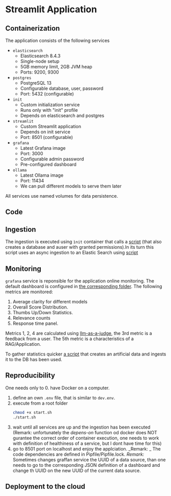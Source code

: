 # Streamlit Application

## Containerization
The application consists of the following services
* ```elasticsearch```
    - Elasticsearch 8.4.3
    - Single-node setup
    - 5GB memory limit, 2GB JVM heap
    - Ports: 9200, 9300
* ```postgres```
     - PostgreSQL 13
     - Configurable database, user, password
     - Port: 5432 (configurable)
* ```init```
    - Custom initialization service
    - Runs only with "init" profile
    - Depends on elasticsearch and postgres
* ```streamlit```
    - Custom Streamlit application
    - Depends on init service
    - Port: 8501 (configurable)
* ```grafana```
    - Latest Grafana image
    - Port: 3000
    - Configurable admin password
    - Pre-configured dashboard
* ```ollama```
    - Latest Ollama image
    - Port: 11434
    - We can pull different models to serve them later

All services use named volumes for data persistence.

## Code

## Ingestion

The ingestion is executed using ```ìnit``` container that calls a [script](src/initializing_application.py) (that also creates a database and auser with granted permissions).In its turn this script uses an async ingestion to an Elastic Search using [script](src/data_ingestion.py)

## Monitoring

```grafana``` service is reponsible for the application online monitoring. The default  dashboard is configured in [the corresponding folder](./grafana/). The following metrics are monitored:
1. Average clarity for different models
2. Overall Score Distribution.
3. Thumbs Up/Down Statistics.
4. Relevance counts
5. Response time panel.

Metrics 1, 2, 4 are calculated using [llm-as-a-judge](./src/judge_llm.py), the 3rd metric is a feedback from a user. The 5th metric is a characteristics of a RAG/Application.

To gather statistics quicker [a script](./src/create_artificial_data.py) that creates an artificial data and ingests it to the DB has been used.

## Reproducibility

One needs only to
0. have Docker on a computer.
1. define an own ```.env``` file, that is similar to ```dev.env```.
2. execute from a root folder 
    ```bash
    chmod +x start.sh
    ./start.sh
    ```
3. wait until all services are up and the ingestion has been executed (Remark: unfortunately the _depens-on_ function od docker does NOT gurantee the correct order of container execution, one needs to work with definition of healthiness of a service, but I dont have time for this)
4. go to 8501 port on localhost and enjoy the applciation.
_Remark: _ The code dependencies are defined in Pipfile/Pipfile.lock.
_Remark:_ Sometimes changes graffan service the UUID of a data source, than one needs to go to the corresponding JSON definition of a dashboard and change th UUID on the new UUID of the current data source.

## Deployment to the cloud



